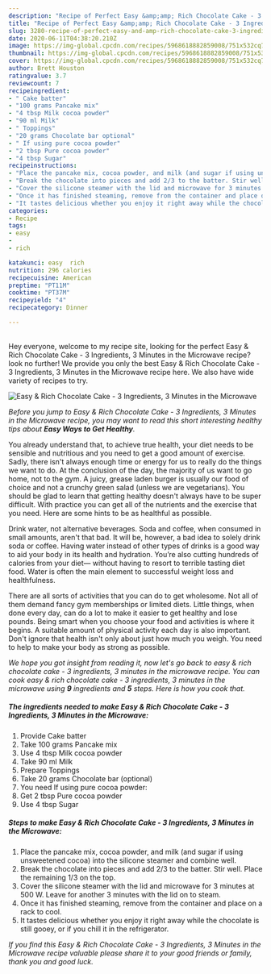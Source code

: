 ```yaml
---
description: "Recipe of Perfect Easy &amp;amp; Rich Chocolate Cake - 3 Ingredients, 3 Minutes in the Microwave"
title: "Recipe of Perfect Easy &amp;amp; Rich Chocolate Cake - 3 Ingredients, 3 Minutes in the Microwave"
slug: 3280-recipe-of-perfect-easy-and-amp-rich-chocolate-cake-3-ingredients-3-minutes-in-the-microwave
date: 2020-06-11T04:38:20.210Z
image: https://img-global.cpcdn.com/recipes/5968618882859008/751x532cq70/easy-rich-chocolate-cake-3-ingredients-3-minutes-in-the-microwave-recipe-main-photo.jpg
thumbnail: https://img-global.cpcdn.com/recipes/5968618882859008/751x532cq70/easy-rich-chocolate-cake-3-ingredients-3-minutes-in-the-microwave-recipe-main-photo.jpg
cover: https://img-global.cpcdn.com/recipes/5968618882859008/751x532cq70/easy-rich-chocolate-cake-3-ingredients-3-minutes-in-the-microwave-recipe-main-photo.jpg
author: Brett Houston
ratingvalue: 3.7
reviewcount: 7
recipeingredient:
- " Cake batter"
- "100 grams Pancake mix"
- "4 tbsp Milk cocoa powder"
- "90 ml Milk"
- " Toppings"
- "20 grams Chocolate bar optional"
- " If using pure cocoa powder"
- "2 tbsp Pure cocoa powder"
- "4 tbsp Sugar"
recipeinstructions:
- "Place the pancake mix, cocoa powder, and milk (and sugar if using unsweetened cocoa) into the silicone steamer and combine well."
- "Break the chocolate into pieces and add 2/3 to the batter. Stir well. Place the remaining 1/3 on the top."
- "Cover the silicone steamer with the lid and microwave for 3 minutes at 500 W. Leave for another 3 minutes with the lid on to steam."
- "Once it has finished steaming, remove from the container and place on a rack to cool."
- "It tastes delicious whether you enjoy it right away while the chocolate is still gooey, or if you chill it in the refrigerator."
categories:
- Recipe
tags:
- easy
- 
- rich

katakunci: easy  rich 
nutrition: 296 calories
recipecuisine: American
preptime: "PT11M"
cooktime: "PT37M"
recipeyield: "4"
recipecategory: Dinner

---
```

<br>
Hey everyone, welcome to my recipe site, looking for the perfect Easy &amp; Rich Chocolate Cake - 3 Ingredients, 3 Minutes in the Microwave recipe? look no further! We provide you only the best Easy &amp; Rich Chocolate Cake - 3 Ingredients, 3 Minutes in the Microwave recipe here. We also have wide variety of recipes to try.
<br>


![Easy &amp; Rich Chocolate Cake - 3 Ingredients, 3 Minutes in the Microwave](https://img-global.cpcdn.com/recipes/5968618882859008/751x532cq70/easy-rich-chocolate-cake-3-ingredients-3-minutes-in-the-microwave-recipe-main-photo.jpg)

<i>Before you jump to Easy &amp; Rich Chocolate Cake - 3 Ingredients, 3 Minutes in the Microwave recipe, you may want to read this short interesting healthy tips about <strong>Easy Ways to Get Healthy</strong>.</i>

You already understand that, to achieve true health, your diet needs to be sensible and nutritious and you need to get a good amount of exercise. Sadly, there isn't always enough time or energy for us to really do the things we want to do. At the conclusion of the day, the majority of us want to go home, not to the gym. A juicy, grease laden burger is usually our food of choice and not a crunchy green salad (unless we are vegetarians). You should be glad to learn that getting healthy doesn't always have to be super difficult. With practice you can get all of the nutrients and the exercise that you need. Here are some hints to be as healthful as possible.

Drink water, not alternative beverages. Soda and coffee, when consumed in small amounts, aren't that bad. It will be, however, a bad idea to solely drink soda or coffee. Having water instead of other types of drinks is a good way to aid your body in its health and hydration. You’re also cutting hundreds of calories from your diet— without having to resort to terrible tasting diet food. Water is often the main element to successful weight loss and healthfulness.

There are all sorts of activities that you can do to get wholesome. Not all of them demand fancy gym memberships or limited diets. Little things, when done every day, can do a lot to make it easier to get healthy and lose pounds. Being smart when you choose your food and activities is where it begins. A suitable amount of physical activity each day is also important. Don't ignore that health isn't only about just how much you weigh. You need to help to make your body as strong as possible. 


<i>We hope you got insight from reading it, now let's go back to easy &amp; rich chocolate cake - 3 ingredients, 3 minutes in the microwave recipe. You can cook easy &amp; rich chocolate cake - 3 ingredients, 3 minutes in the microwave using <strong>9</strong> ingredients and <strong>5</strong> steps. Here is how you cook that.
</i>

##### The ingredients needed to make Easy &amp; Rich Chocolate Cake - 3 Ingredients, 3 Minutes in the Microwave:

1. Provide  Cake batter
1. Take 100 grams Pancake mix
1. Use 4 tbsp Milk cocoa powder
1. Take 90 ml Milk
1. Prepare  Toppings
1. Take 20 grams Chocolate bar (optional)
1. You need  If using pure cocoa powder:
1. Get 2 tbsp Pure cocoa powder
1. Use 4 tbsp Sugar


##### Steps to make Easy &amp; Rich Chocolate Cake - 3 Ingredients, 3 Minutes in the Microwave:

1. Place the pancake mix, cocoa powder, and milk (and sugar if using unsweetened cocoa) into the silicone steamer and combine well.
1. Break the chocolate into pieces and add 2/3 to the batter. Stir well. Place the remaining 1/3 on the top.
1. Cover the silicone steamer with the lid and microwave for 3 minutes at 500 W. Leave for another 3 minutes with the lid on to steam.
1. Once it has finished steaming, remove from the container and place on a rack to cool.
1. It tastes delicious whether you enjoy it right away while the chocolate is still gooey, or if you chill it in the refrigerator.


<i>If you find this Easy &amp; Rich Chocolate Cake - 3 Ingredients, 3 Minutes in the Microwave recipe valuable please share it to your good friends or family, thank you and good luck.</i>
